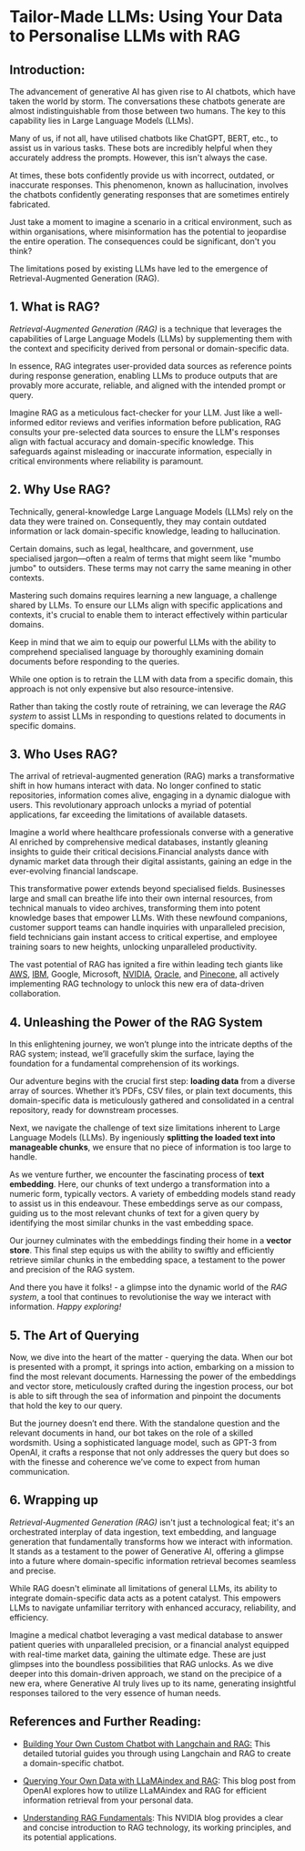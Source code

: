 # **Tailor-Made LLMs: Using Your Data to Personalise LLMs with RAG**

## **Introduction:**

The advancement of generative AI has given rise to AI chatbots, which have taken the world by storm. The conversations these chatbots generate are almost indistinguishable from those between two humans. The key to this capability lies in Large Language Models (LLMs).

Many of us, if not all, have utilised chatbots like ChatGPT, BERT, etc., to assist us in various tasks. These bots are incredibly helpful when they accurately address the prompts. However, this isn't always the case.

At times, these bots confidently provide us with incorrect, outdated, or inaccurate responses. This phenomenon, known as hallucination, involves the chatbots confidently generating responses that are sometimes entirely fabricated.

Just take a moment to imagine a scenario in a critical environment, such as within organisations, where misinformation has the potential to jeopardise the entire operation. The consequences could be significant, don't you think?

The limitations posed by existing LLMs have led to the emergence of Retrieval-Augmented Generation (RAG).

## **1. What is RAG?**

*Retrieval-Augmented Generation (RAG)* is a technique that leverages the capabilities of Large Language Models (LLMs) by supplementing them with the context and specificity derived from personal or domain-specific data.

In essence, RAG integrates user-provided data sources as reference points during response generation, enabling LLMs to produce outputs that are provably more accurate, reliable, and aligned with the intended prompt or query.

Imagine RAG as a meticulous fact-checker for your LLM. Just like a well-informed editor reviews and verifies information before publication, RAG consults your pre-selected data sources to ensure the LLM's responses align with factual accuracy and domain-specific knowledge. This safeguards against misleading or inaccurate information, especially in critical environments where reliability is paramount.

## **2. Why Use RAG?**

Technically, general-knowledge Large Language Models (LLMs) rely on the data they were trained on. Consequently, they may contain outdated information or lack domain-specific knowledge, leading to hallucination.

Certain domains, such as legal, healthcare, and government, use specialised jargon—often a realm of terms that might seem like "mumbo jumbo" to outsiders. These terms may not carry the same meaning in other contexts.

Mastering such domains requires learning a new language, a challenge shared by LLMs. To ensure our LLMs align with specific applications and contexts, it's crucial to enable them to interact effectively within particular domains.

Keep in mind that we aim to equip our powerful LLMs with the ability to comprehend specialised language by thoroughly examining domain documents before responding to the queries.

While one option is to retrain the LLM with data from a specific domain, this approach is not only expensive but also resource-intensive.

Rather than taking the costly route of retraining, we can leverage the *RAG system* to assist LLMs in responding to questions related to documents in specific domains.

## **3. Who Uses RAG?**

The arrival of retrieval-augmented generation (RAG) marks a transformative shift in how humans interact with data. No longer confined to static repositories, information comes alive, engaging in a dynamic dialogue with users. This revolutionary approach unlocks a myriad of potential applications, far exceeding the limitations of available datasets.

Imagine a world where healthcare professionals converse with a generative AI enriched by comprehensive medical databases, instantly gleaning insights to guide their critical decisions.Financial analysts dance with dynamic market data through their digital assistants, gaining an edge in the ever-evolving financial landscape.

This transformative power extends beyond specialised fields. Businesses large and small can breathe life into their own internal resources, from technical manuals to video archives, transforming them into potent knowledge bases that empower LLMs. With these newfound companions, customer support teams can handle inquiries with unparalleled precision, field technicians gain instant access to critical expertise, and employee training soars to new heights, unlocking unparalleled productivity.

The vast potential of RAG has ignited a fire within leading tech giants like [AWS](https://aws.amazon.com/blogs/machine-learning/simplify-access-to-internal-information-using-retrieval-augmented-generation-and-langchain-agents/), [IBM](https://research.ibm.com/blog/retrieval-augmented-generation-RAG), Google, Microsoft, [NVIDIA](https://blogs.nvidia.com/blog/what-is-retrieval-augmented-generation/), [Oracle](https://www.oracle.com/artificial-intelligence/generative-ai/retrieval-augmented-generation-rag/), and [Pinecone](https://www.pinecone.io/learn/retrieval-augmented-generation/), all actively implementing RAG technology to unlock this new era of data-driven collaboration.


## **4. Unleashing the Power of the RAG System**

In this enlightening journey, we won’t plunge into the intricate depths of the RAG system; instead, we’ll gracefully skim the surface, laying the foundation for a fundamental comprehension of its workings.

Our adventure begins with the crucial first step: **loading data** from a diverse array of sources. Whether it’s PDFs, CSV files, or plain text documents, this domain-specific data is meticulously gathered and consolidated in a central repository, ready for downstream processes.

Next, we navigate the challenge of text size limitations inherent to Large Language Models (LLMs). By ingeniously **splitting the loaded text into manageable chunks**, we ensure that no piece of information is too large to handle.

As we venture further, we encounter the fascinating process of **text embedding**. Here, our chunks of text undergo a transformation into a numeric form, typically vectors. A variety of embedding models stand ready to assist us in this endeavour. These embeddings serve as our compass, guiding us to the most relevant chunks of text for a given query by identifying the most similar chunks in the vast embedding space.

Our journey culminates with the embeddings finding their home in a **vector store**. This final step equips us with the ability to swiftly and efficiently retrieve similar chunks in the embedding space, a testament to the power and precision of the RAG system.

And there you have it folks! - a glimpse into the dynamic world of the *RAG system*, a tool that continues to revolutionise the way we interact with information. *Happy exploring!*

## **5. The Art of Querying**

Now, we dive into the heart of the matter - querying the data. When our bot is presented with a prompt, it springs into action, embarking on a mission to find the most relevant documents. Harnessing the power of the embeddings and vector store, meticulously crafted during the ingestion process, our bot is able to sift through the sea of information and pinpoint the documents that hold the key to our query.

But the journey doesn’t end there. With the standalone question and the relevant documents in hand, our bot takes on the role of a skilled wordsmith. Using a sophisticated language model, such as GPT-3 from OpenAI, it crafts a response that not only addresses the query but does so with the finesse and coherence we’ve come to expect from human communication.

## **6. Wrapping up**

*Retrieval-Augmented Generation (RAG)* isn't just a technological feat; it's an orchestrated interplay of data ingestion, text embedding, and language generation that fundamentally transforms how we interact with information. It stands as a testament to the power of Generative AI, offering a glimpse into a future where domain-specific information retrieval becomes seamless and precise.

While RAG doesn't eliminate all limitations of general LLMs, its ability to integrate domain-specific data acts as a potent catalyst. This empowers LLMs to navigate unfamiliar territory with enhanced accuracy, reliability, and efficiency.

Imagine a medical chatbot leveraging a vast medical database to answer patient queries with unparalleled precision, or a financial analyst equipped with real-time market data, gaining the ultimate edge. These are just glimpses into the boundless possibilities that RAG unlocks. As we dive deeper into this domain-driven approach, we stand on the precipice of a new era, where Generative AI truly lives up to its name, generating insightful responses tailored to the very essence of human needs.

## **References and Further Reading:**

- [Building Your Own Custom Chatbot with Langchain and RAG:](https://blog.langchain.dev/tutorial-chatgpt-over-your-data/) This detailed tutorial guides you through using Langchain and RAG to create a domain-specific chatbot.

- [Querying Your Own Data with LLaMAindex and RAG](https://medium.com/@fhirfly/retrieval-augmented-generation-with-openai-chat-gpt-and-faiss-a-game-changer-for-clinical-research-47b6506da8f7): This blog post from OpenAI explores how to utilize LLaMAindex and RAG for efficient information retrieval from your personal data.

- [Understanding RAG Fundamentals](https://forums.developer.nvidia.com/t/explainer-what-is-retrieval-augmented-generation-aka-rag/273947): This NVIDIA blog provides a clear and concise introduction to RAG technology, its working principles, and its potential applications.

